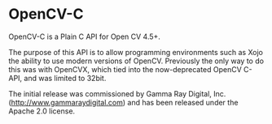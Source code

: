 # OpenCV-C
OpenCV-C is a Plain C API for Open CV 4.5+. 

The purpose of this API is to allow programming environments such as Xojo the ability to use modern
versions of OpenCV. Previously the only way to do this was with OpenCVX, which tied into the now-deprecated
OpenCV C-API, and was limited to 32bit. 

The initial release was commissioned by Gamma Ray Digital, Inc. (http://www.gammaraydigital.com) and 
has been released under the Apache 2.0 license. 
